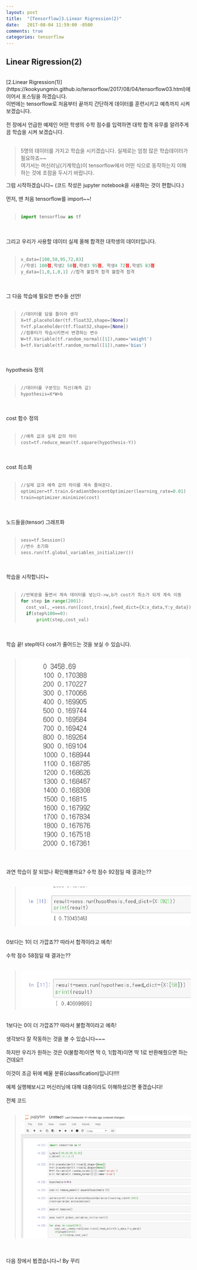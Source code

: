```yaml
---
layout: post
title:  "[Tensorflow]3.Linear Rigression(2)"
date:   2017-08-04 11:59:00 -0500
comments: true
categories: tensorflow
---
```


## Linear Rigression(2)
<br>
[2.Linear Rigression(1)](https://kookyungmin.github.io/tensorflow/2017/08/04/tensorflow03.html)에 이어서 포스팅을 하겠습니다.
<br>
이번에는 tensorflow로 처음부터 끝까지 간단하게 데이터를 훈련시키고 예측까지 시켜보겠습니다.
<br>
<br>
전 장에서 언급한 예제인 어떤 학생의 수학 점수를 입력하면 대학 합격 유무를 알려주게끔 학습을 시켜 보겠습니다.
<br>
<br>

>5명의 데이터를 가지고 학습을 시키겠습니다.
>실제로는 엄청 많은 학습데이터가 필요하죠~~
><br>
>여기서는 머신러닝(기계학습)이 tensorflow에서 어떤 식으로 동작하는지 이해하는 것에 초점을 두시기 바랍니다.
><br>

그럼 시작하겠습니다~ (코드 작성은 jupyter notebook을 사용하는 것이 편합니다.)
<br>
<br>
먼저, 맨 처음 tensorflow를 import~~!
<br>
<br>

>```python
>import tensorflow as tf
>```

<br>
<br>
그리고 우리가 사용할 데이터 실제 올해 합격한 대학생의 데이터입니다.
<br>
<br>

>```python
>x_data=[100,58,95,72,83]
>//학생1 100점,학생2 58점,학생3 95점, 학생4 72점,학생5 83점
>y_data=[1,0,1,0,1] //합격 불합격 합격 불합격 합격
>```

<br>
<br>
그 다음 학습에 필요한 변수들 선언!
<br>
<br>

>```python
>//데이터를 담을 틀이라 생각
>X=tf.placeholder(tf.float32,shape=[None]) 
>Y=tf.placeholder(tf.float32,shape=[None])
>//컴퓨터가 학습시키면서 변경하는 변수
>W=tf.Variable(tf.random_normal([1]),name='weight')
>b=tf.Variable(tf.random_normal([1]),name='bias')
>```

<br>
<br>
hypothesis 정의
<br>
<br>

>```python
>//데이터를 구분짓는 직선(예측 값)
>hypothesis=X*W+b
>```

<br>
<br>
cost 함수 정의
<br>
<br>

>```python
>//예측 값과 실제 값의 차이
>cost=tf.reduce_mean(tf.square(hypothesis-Y))
>```

<br>
<br>
cost 최소화
<br>
<br>

>```python
>//실제 값과 예측 값의 차이를 계속 줄여준다.
>optimizer=tf.train.GradientDescentOptimizer(learning_rate=0.01)
>train=optimizer.minimize(cost)
>```

<br>
<br>
노드들을(tensor) 그래프화 
<br>
<br>

>```python
>sess=tf.Session()
>//변수 초기화
>sess.run(tf.global_variables_initializer())
>```

<br>
<br>
학습을 시작합니다~
<br>
<br>

>```python
>//반복문을 돌면서 계속 데이터를 넣는다->w,b가 cost가 최소가 되게 계속 이동
>for step in range(2001):
>	cost_val,_=sess.run([cost,train],feed_dict={X:x_data,Y:y_data})})
>	if(step%100==0):
>		print(step,cost_val)
>```

<br>
<br>
학습 끝! step마다 cost가 줄어드는 것을 보실 수 있습니다.
<br>
<br>

>![image](/image/tensorflow_img/r2.png)

<br>
<br>
과연 학습이 잘 되었나 확인해볼까요? 수학 점수 92점일 때 결과는??
<br>
<br>

>![image](/image/tensorflow_img/r3.png)

<br>
0보다는 1이 더 가깝죠?? 따라서 합격이라고 예측!
<br>
<br>
수학 점수 58점일 때 결과는??
<br>
<br>

>![image](/image/tensorflow_img/r4.png)

<br>
1보다는 0이 더 가깝죠?? 따라서 불합격이라고 예측!
<br>
<br>
생각보다 잘 작동하는 것을 볼 수 있습니다~~~
<br>
<br>
하지만 우리가 원하는 것은 0(불합격)이면 딱 0, 1(합격)이면 딱 1로 반환해줬으면 하는 건데요!!
<br>
<br>
이것이 조금 뒤에 배울 분류(classification)입니다!!!!
<br>
<br>
예제 실행해보시고 머신러닝에 대해 대충이라도 이해하셨으면 좋겠습니다!
<br>
<br>
전체 코드
<br>
<br>

>![image](/image/tensorflow_img/r1.png)

<br>
<br>
다음 장에서 뵙겠습니다~!
By 꾸리

